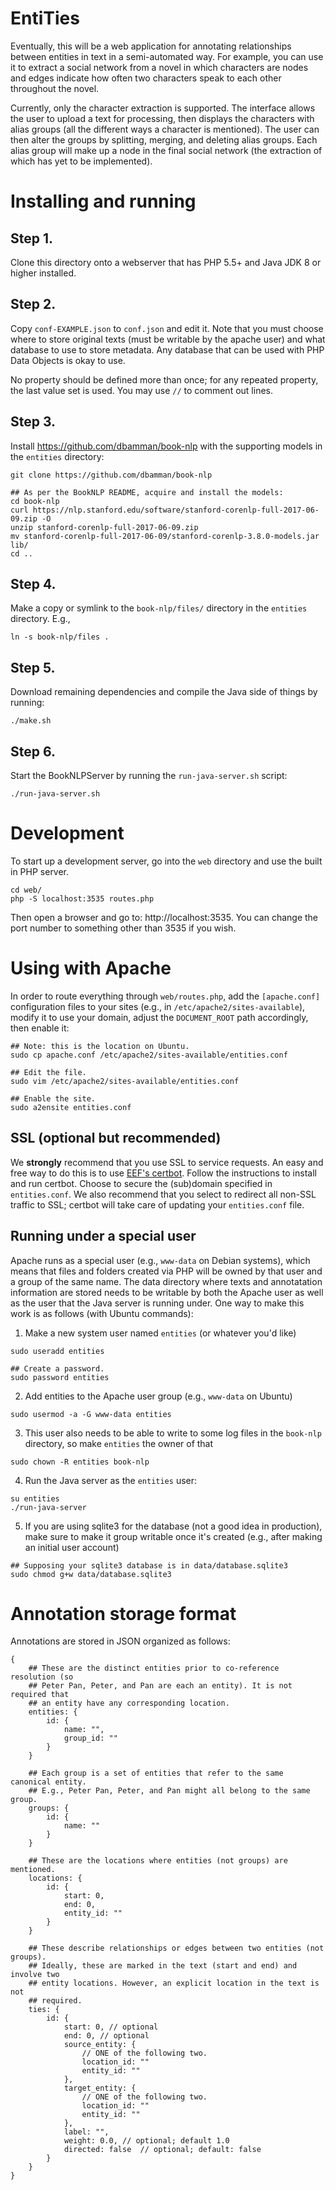 # EntiTies

Eventually, this will be a web application for annotating relationships between
entities in text in a semi-automated way. For example, you can use it to
extract a social network from a novel in which characters are nodes and edges
indicate how often two characters speak to each other throughout the novel.

Currently, only the character extraction is supported. The interface allows
the user to upload a text for processing, then displays the characters with
alias groups (all the different ways a character is mentioned). The user can
then alter the groups by splitting, merging, and deleting alias groups. Each
alias group will make up a node in the final social network (the extraction of
which has yet to be implemented).

# Installing and running

## Step 1. 
Clone this directory onto a webserver that has PHP 5.5+ and Java JDK 8 or
higher installed. 

## Step 2. 
Copy `conf-EXAMPLE.json` to `conf.json` and edit it. Note that you must
choose where to store original texts (must be writable by the apache user) and
what database to use to store metadata. Any database that can be used with PHP
Data Objects is okay to use. 

No property should be defined more than once; for any repeated property, the 
last value set is used. You may use `//` to comment out lines.

## Step 3.
Install https://github.com/dbamman/book-nlp with the supporting models in the
`entities` directory:

    git clone https://github.com/dbamman/book-nlp

    ## As per the BookNLP README, acquire and install the models:
    cd book-nlp
    curl https://nlp.stanford.edu/software/stanford-corenlp-full-2017-06-09.zip -O
    unzip stanford-corenlp-full-2017-06-09.zip
    mv stanford-corenlp-full-2017-06-09/stanford-corenlp-3.8.0-models.jar lib/
    cd ..
    

## Step 4. 
Make a copy or symlink to the `book-nlp/files/` directory in the 
`entities` directory. E.g.,

    ln -s book-nlp/files .

## Step 5.
Download remaining dependencies and compile the Java side of things by running:

    ./make.sh

## Step 6.
Start the BookNLPServer by running the `run-java-server.sh` script:

    ./run-java-server.sh

# Development

To start up a development server, go into the `web` directory and use the built 
in PHP server. 

    cd web/
    php -S localhost:3535 routes.php

Then open a browser and go to: http://localhost:3535. You can change the port
number to something other than 3535 if you wish.


# Using with Apache

In order to route everything through `web/routes.php`, add the `[apache.conf]`
configuration files to your sites (e.g., in `/etc/apache2/sites-available`),
modify it to use your domain, adjust the `DOCUMENT_ROOT` path accordingly,
then enable it:

```
## Note: this is the location on Ubuntu.
sudo cp apache.conf /etc/apache2/sites-available/entities.conf

## Edit the file.
sudo vim /etc/apache2/sites-available/entities.conf

## Enable the site.
sudo a2ensite entities.conf
```

## SSL (optional but recommended)
We **strongly** recommend that you use SSL to service requests. An easy and
free way to do this is to use [EEF's certbot](https://certbot.eff.org/). 
Follow the instructions to install and run certbot. Choose to secure the
(sub)domain specified in `entities.conf`. We also recommend that you select to
redirect all non-SSL traffic to SSL; certbot will take care of updating your
`entities.conf` file.


## Running under a special user
Apache runs as a special user (e.g., `www-data` on Debian systems), which means
that files and folders created via PHP will be owned by that user and a group
of the same name. The data directory where texts and annotatation 
information are stored needs to be writable by both the Apache user as well
as the user that the Java server is running under. One way to make this work
is as follows (with Ubuntu commands):

  1. Make a new system user named `entities` (or whatever you'd like)
```
sudo useradd entities

## Create a password.
sudo password entities
```

  2. Add entities to the Apache user group (e.g., `www-data` on Ubuntu)
```
sudo usermod -a -G www-data entities
```

  3. This user also needs to be able to write to some log files in the
     `book-nlp` directory, so make `entities` the owner of that
```
sudo chown -R entities book-nlp
```

  4. Run the Java server as the `entities` user:
```
su entities
./run-java-server
```

  5. If you are using sqlite3 for the database (not a good idea in production),
     make sure to make it group writable once it's created (e.g., after making
     an initial user account)
```
## Supposing your sqlite3 database is in data/database.sqlite3
sudo chmod g+w data/database.sqlite3
```


# Annotation storage format

Annotations are stored in JSON organized as follows:

```
{
    ## These are the distinct entities prior to co-reference resolution (so
    ## Peter Pan, Peter, and Pan are each an entity). It is not required that
    ## an entity have any corresponding location.
    entities: {
        id: {
            name: "",
            group_id: ""
        }
    }

    ## Each group is a set of entities that refer to the same canonical entity.
    ## E.g., Peter Pan, Peter, and Pan might all belong to the same group.
    groups: {
        id: {
            name: ""
        }
    }

    ## These are the locations where entities (not groups) are mentioned.
    locations: {
        id: {
            start: 0,
            end: 0,
            entity_id: ""
        }
    }
    
    ## These describe relationships or edges between two entities (not groups).
    ## Ideally, these are marked in the text (start and end) and involve two
    ## entity locations. However, an explicit location in the text is not
    ## required.
    ties: {
        id: {
            start: 0, // optional
            end: 0, // optional
            source_entity: {
                // ONE of the following two.
                location_id: ""
                entity_id: ""
            },
            target_entity: {
                // ONE of the following two.
                location_id: ""
                entity_id: ""
            },
            label: "",
            weight: 0.0, // optional; default 1.0
            directed: false  // optional; default: false
        }
    }
}
```


